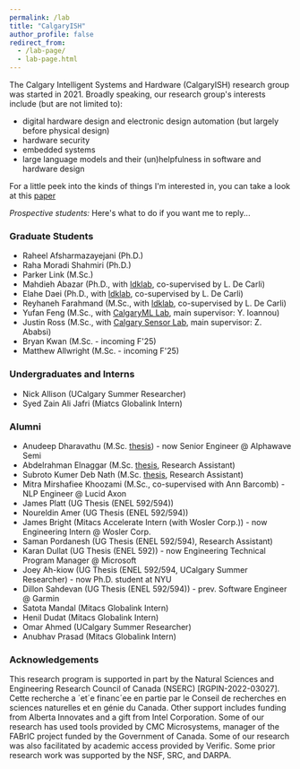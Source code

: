 ```yaml
---
permalink: /lab
title: "CalgaryISH"
author_profile: false
redirect_from: 
  - /lab-page/
  - lab-page.html
---
```


The Calgary Intelligent Systems and Hardware (CalgaryISH) research group was started in 2021. Broadly speaking, our research group's interests include (but are not limited to):
- digital hardware design and electronic design automation (but largely before physical design)
- hardware security
- embedded systems
- large language models and their (un)helpfulness in software and hardware design

For a little peek into the kinds of things I'm interested in, you can take a look at this [paper](https://arxiv.org/pdf/2409.05832)

*Prospective students:* Here's what to do if you want me to reply...

### Graduate Students
- Raheel Afsharmazayejani (Ph.D.)
- Raha Moradi Shahmiri (Ph.D.)
- Parker Link (M.Sc.)
- Mahdieh Abazar (Ph.D., with [ldklab](https://ldklab.github.io/), co-supervised by L. De Carli)
- Elahe Daei (Ph.D., with [ldklab](https://ldklab.github.io/), co-supervised by L. De Carli)
- Reyhaneh Farahmand (M.Sc., with [ldklab](https://ldklab.github.io/), co-supervised by L. De Carli)
- Yufan Feng (M.Sc., with [CalgaryML Lab](https://www.calgaryml.com/), main supervisor: Y. Ioannou)
- Justin Ross (M.Sc., with [Calgary Sensor Lab](https://sensorlab.ca/), main supervisor: Z. Ababsi)
- Bryan Kwan (M.Sc. - incoming F'25)
- Matthew Allwright (M.Sc. - incoming F'25)

### Undergraduates and Interns
- Nick Allison (UCalgary Summer Researcher)
- Syed Zain Ali Jafri (Miatcs Globalink Intern)

### Alumni
- Anudeep Dharavathu (M.Sc. [thesis](https://hdl.handle.net/1880/119757)) - now Senior Engineer @ Alphawave Semi
- Abdelrahman Elnaggar (M.Sc. [thesis](https://hdl.handle.net/1880/120458), Research Assistant)
- Subroto Kumer Deb Nath (M.Sc. [thesis](https://hdl.handle.net/1880/120619), Research Assistant)
- Mitra Mirshafiee Khoozami (M.Sc., co-supervised with Ann Barcomb) - NLP Engineer @ Lucid Axon
- James Platt (UG Thesis (ENEL 592/594))
- Noureldin Amer (UG Thesis (ENEL 592/594))
- James Bright (Mitacs Accelerate Intern (with Wosler Corp.)) - now Engineering Intern @ Wosler Corp.
- Saman Pordanesh (UG Thesis (ENEL 592/594), Research Assistant)
- Karan Dullat (UG Thesis (ENEL 592)) - now Engineering Technical Program Manager @ Microsoft 
- Joey Ah-kiow (UG Thesis (ENEL 592/594, UCalgary Summer Researcher) - now Ph.D. student at NYU
- Dillon Sahdevan (UG Thesis (ENEL 592/594)) - prev. Software Engineer @ Garmin
- Satota Mandal (Mitacs Globalink Intern)
- Henil Dudat (Mitacs Globalink Intern)
- Omar Ahmed (UCalgary Summer Researcher)
- Anubhav Prasad (Mitacs Globalink Intern)

### Acknowledgements
This research program is supported in part by the Natural Sciences and Engineering Research Council of Canada (NSERC) [RGPIN-2022-03027]. Cette recherche a ´et´e financ´ee en partie par le Conseil de recherches en sciences naturelles et en génie du Canada. Other support includes funding from Alberta Innovates and a gift from Intel Corporation. Some of our research has used tools provided by CMC Microsystems, manager of the FABrIC project funded by the Government of Canada. Some of our research was also facilitated by academic access provided by Verific. Some prior research work was supported by the NSF, SRC, and DARPA. 
